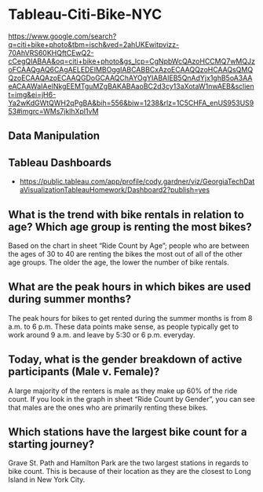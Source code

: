 # Tableau-Citi-Bike-NYC

https://www.google.com/search?q=citi+bike+photo&tbm=isch&ved=2ahUKEwitpvizz-70AhVRS60KHQftCEwQ2-cCegQIABAA&oq=citi+bike+photo&gs_lcp=CgNpbWcQAzoHCCMQ7wMQJzoFCAAQgAQ6CAgAELEDEIMBOggIABCABBCxAzoECAAQQzoHCAAQsQMQQzoECAAQAzoECAAQGDoGCAAQChAYOgYIABAIEB5QnAdYjx1ghB5oA3AAeACAAWaIAeINkgEEMTguMZgBAKABAaoBC2d3cy13aXotaW1nwAEB&sclient=img&ei=jH6-Ya2wKdGWtQWH2qPgBA&bih=556&biw=1238&rlz=1C5CHFA_enUS953US953#imgrc=WMs7jklhXpl1vM

## Data Manipulation

## Tableau Dashboards

* https://public.tableau.com/app/profile/cody.gardner/viz/GeorgiaTechDataVisualizationTableauHomework/Dashboard2?publish=yes

## What is the trend with bike rentals in relation to age? Which age group is renting the most bikes? 
Based on the chart in sheet “Ride Count by Age”; people who are between the ages of 30 to 40 are renting the bikes the most out of all of the other age groups. The older the age, the lower the number of bike rentals. 

## What are the peak hours in which bikes are used during summer months?
The peak hours for bikes to get rented during the summer months is from 8 a.m. to 6 p.m. These data points make sense, as people typically get to work around 9 a.m. and leave by 5:30 or 6 p.m. everyday. 

## Today, what is the gender breakdown of active participants (Male v. Female)?
A large majority of the renters is male as they make up 60% of the ride count. If you look in the graph in sheet “Ride Count by Gender”, you can see that males are the ones who are primarily renting these bikes. 

## Which stations have the largest bike count for a starting journey? 
Grave St. Path and Hamilton Park are the two largest stations in regards to bike count. This is because of their location as they are the closest to Long Island in New York City. 
